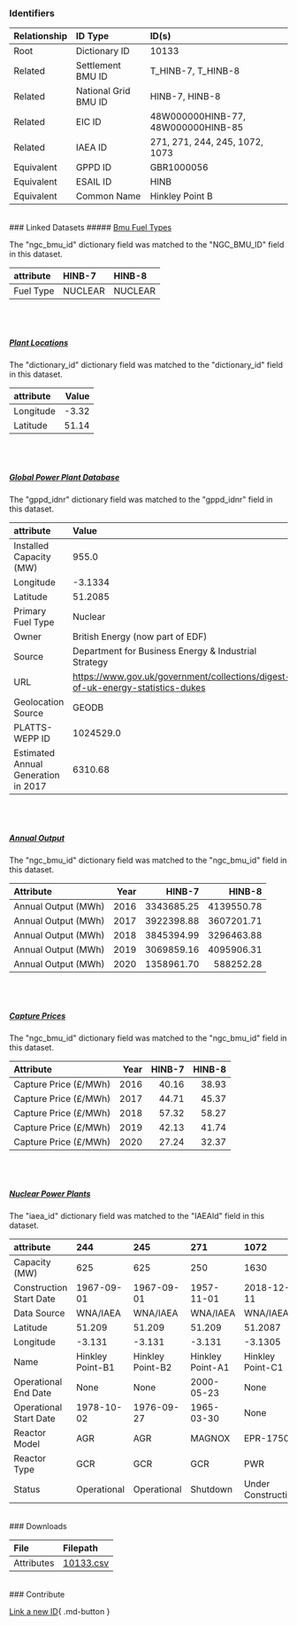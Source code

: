 ### Identifiers

| Relationship   | ID Type              | ID(s)                              |
|:---------------|:---------------------|:-----------------------------------|
| Root           | Dictionary ID        | 10133                              |
| Related        | Settlement BMU ID    | T_HINB-7, T_HINB-8                 |
| Related        | National Grid BMU ID | HINB-7, HINB-8                     |
| Related        | EIC ID               | 48W000000HINB-77, 48W000000HINB-85 |
| Related        | IAEA ID              | 271, 271, 244, 245, 1072, 1073     |
| Equivalent     | GPPD ID              | GBR1000056                         |
| Equivalent     | ESAIL ID             | HINB                               |
| Equivalent     | Common Name          | Hinkley Point B                    |

<br>
### Linked Datasets
##### <a href="https://osuked.github.io/Power-Station-Dictionary/datasets/bmu-fuel-types">Bmu Fuel Types</a>



The "ngc_bmu_id" dictionary field was matched to the "NGC_BMU_ID" field in this dataset.

| attribute   | HINB-7   | HINB-8   |
|:------------|:---------|:---------|
| Fuel Type   | NUCLEAR  | NUCLEAR  |

<br><br>
##### <a href="https://osuked.github.io/Power-Station-Dictionary/datasets/plant-locations">Plant Locations</a>



The "dictionary_id" dictionary field was matched to the "dictionary_id" field in this dataset.

| attribute   |   Value |
|:------------|--------:|
| Longitude   |   -3.32 |
| Latitude    |   51.14 |

<br><br>
##### <a href="https://osuked.github.io/Power-Station-Dictionary/datasets/global-power-plant-database">Global Power Plant Database</a>



The "gppd_idnr" dictionary field was matched to the "gppd_idnr" field in this dataset.

| attribute                           | Value                                                                          |
|:------------------------------------|:-------------------------------------------------------------------------------|
| Installed Capacity (MW)             | 955.0                                                                          |
| Longitude                           | -3.1334                                                                        |
| Latitude                            | 51.2085                                                                        |
| Primary Fuel Type                   | Nuclear                                                                        |
| Owner                               | British Energy (now part of EDF)                                               |
| Source                              | Department for Business Energy & Industrial Strategy                           |
| URL                                 | https://www.gov.uk/government/collections/digest-of-uk-energy-statistics-dukes |
| Geolocation Source                  | GEODB                                                                          |
| PLATTS-WEPP ID                      | 1024529.0                                                                      |
| Estimated Annual Generation in 2017 | 6310.68                                                                        |

<br><br>
##### <a href="https://osuked.github.io/Power-Station-Dictionary/datasets/annual-output">Annual Output</a>



The "ngc_bmu_id" dictionary field was matched to the "ngc_bmu_id" field in this dataset.

| Attribute           |   Year |     HINB-7 |     HINB-8 |
|:--------------------|-------:|-----------:|-----------:|
| Annual Output (MWh) |   2016 | 3343685.25 | 4139550.78 |
| Annual Output (MWh) |   2017 | 3922398.88 | 3607201.71 |
| Annual Output (MWh) |   2018 | 3845394.99 | 3296463.88 |
| Annual Output (MWh) |   2019 | 3069859.16 | 4095906.31 |
| Annual Output (MWh) |   2020 | 1358961.70 |  588252.28 |

<br><br>
##### <a href="https://osuked.github.io/Power-Station-Dictionary/datasets/capture-prices">Capture Prices</a>



The "ngc_bmu_id" dictionary field was matched to the "ngc_bmu_id" field in this dataset.

| Attribute             |   Year |   HINB-7 |   HINB-8 |
|:----------------------|-------:|---------:|---------:|
| Capture Price (£/MWh) |   2016 |    40.16 |    38.93 |
| Capture Price (£/MWh) |   2017 |    44.71 |    45.37 |
| Capture Price (£/MWh) |   2018 |    57.32 |    58.27 |
| Capture Price (£/MWh) |   2019 |    42.13 |    41.74 |
| Capture Price (£/MWh) |   2020 |    27.24 |    32.37 |

<br><br>
##### <a href="https://osuked.github.io/Power-Station-Dictionary/datasets/nuclear-power-plants">Nuclear Power Plants</a>



The "iaea_id" dictionary field was matched to the "IAEAId" field in this dataset.

| attribute               | 244              | 245              | 271              | 1072               | 1073               |
|:------------------------|:-----------------|:-----------------|:-----------------|:-------------------|:-------------------|
| Capacity (MW)           | 625              | 625              | 250              | 1630               | 1630               |
| Construction Start Date | 1967-09-01       | 1967-09-01       | 1957-11-01       | 2018-12-11         | 2019-12-12         |
| Data Source             | WNA/IAEA         | WNA/IAEA         | WNA/IAEA         | WNA/IAEA           | WNA/IAEA           |
| Latitude                | 51.209           | 51.209           | 51.209           | 51.2087            | 51.2087            |
| Longitude               | -3.131           | -3.131           | -3.131           | -3.1305            | -3.1305            |
| Name                    | Hinkley Point-B1 | Hinkley Point-B2 | Hinkley Point-A1 | Hinkley Point-C1   | Hinkley Point-C2   |
| Operational End Date    | None             | None             | 2000-05-23       | None               | None               |
| Operational Start Date  | 1978-10-02       | 1976-09-27       | 1965-03-30       | None               | None               |
| Reactor Model           | AGR              | AGR              | MAGNOX           | EPR-1750           | EPR-1750           |
| Reactor Type            | GCR              | GCR              | GCR              | PWR                | PWR                |
| Status                  | Operational      | Operational      | Shutdown         | Under Construction | Under Construction |


<br>
### Downloads


| File       | Filepath                                                                              |
|:-----------|:--------------------------------------------------------------------------------------|
| Attributes | [10133.csv](https://osuked.github.io/Power-Station-Dictionary/object_attrs/10133.csv) |


<br>
### Contribute

[Link a new ID](https://docs.google.com/forms/d/e/1FAIpQLSc5jRsQ7NgiLLXbwo9PUdwTQyuqbRwThltG56-o6NVSe7E_nw/viewform?usp=pp_url&entry.251912331=10133){ .md-button }